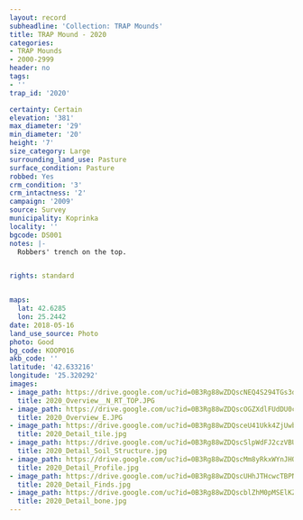 ```yaml
---
layout: record
subheadline: 'Collection: TRAP Mounds'
title: TRAP Mound - 2020
categories:
- TRAP Mounds
- 2000-2999
header: no
tags:
- ''
trap_id: '2020'

certainty: Certain
elevation: '381'
max_diameter: '29'
min_diameter: '20'
height: '7'
size_category: Large
surrounding_land_use: Pasture
surface_condition: Pasture
robbed: Yes
crm_condition: '3'
crm_intactness: '2'
campaign: '2009'
source: Survey
municipality: Koprinka
locality: ''
bgcode: DS001
notes: |-
  Robbers' trench on the top.


rights: standard


maps:
  lat: 42.6285
  lon: 25.2442
date: 2018-05-16
land_use_source: Photo
photo: Good
bg_code: KOOP016
akb_code: ''
latitude: '42.633216'
longitude: '25.320292'
images:
- image_path: https://drive.google.com/uc?id=0B3Rg88wZDQscNEQ4S294TGs3dVk
  title: 2020_Overview__N_RT_TOP.JPG
- image_path: https://drive.google.com/uc?id=0B3Rg88wZDQscOGZXdlFUdDU0cms
  title: 2020_Overview_E.JPG
- image_path: https://drive.google.com/uc?id=0B3Rg88wZDQsceU41Ukk4ZjUwbUU
  title: 2020_Detail_tile.jpg
- image_path: https://drive.google.com/uc?id=0B3Rg88wZDQscSlpWdFJ2czVBUEE
  title: 2020_Detail_Soil_Structure.jpg
- image_path: https://drive.google.com/uc?id=0B3Rg88wZDQscMm8yRkxWYnJHQkU
  title: 2020_Detail_Profile.jpg
- image_path: https://drive.google.com/uc?id=0B3Rg88wZDQscUHhJTHcwcTBPNmc
  title: 2020_Detail_Finds.jpg
- image_path: https://drive.google.com/uc?id=0B3Rg88wZDQscblZhM0pMSElKZjA
  title: 2020_Detail_bone.jpg
---
```

